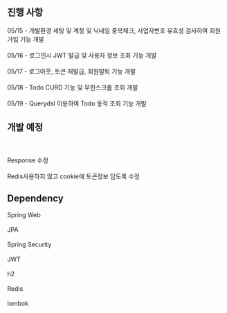 ## 진행 사항
05/15 - 개발환경 세팅 및 계정 및 닉네임 중복체크, 사업자번호 유효성 검사하여 회원가입 기능 개발 
<br/><br/>05/16 - 로그인시 JWT 발급 및 사용자 정보 조회 기능 개발
<br/><br/>05/17 - 로그아웃, 토큰 재발급, 회원탈퇴 기능 개발
<br/><br/>05/18 - Todo CURD 기능 및 무한스크롤 조회 개발
<br/><br/>05/19 - Querydsl 이용하여 Todo 동적 조회 기능 개발

## 개발 예정
<br/><br/> Response 수정
<br/><br/> Redis사용하지 않고 cookie에 토큰정보 담도록 수정

 

## Dependency
Spring Web
<br/><br/>JPA
<br/><br/>Spring Security
<br/><br/>JWT
<br/><br/>h2
<br/><br/>Redis
<br/><br/>lombok


